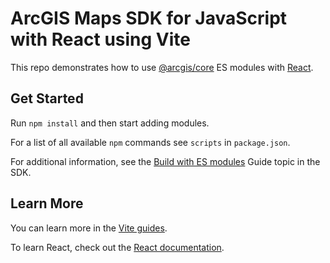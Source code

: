 # ArcGIS Maps SDK for JavaScript with React using Vite

This repo demonstrates how to use [@arcgis/core](https://www.npmjs.com/package/@arcgis/core) ES modules with [React](https://reactjs.org/).

## Get Started

Run `npm install` and then start adding modules.

For a list of all available `npm` commands see `scripts` in `package.json`.

For additional information, see the [Build with ES modules](https://developers.arcgis.com/javascript/latest/es-modules/) Guide topic in the SDK.

## Learn More

You can learn more in the [Vite guides](https://vitejs.dev/guide/).

To learn React, check out the [React documentation](https://reactjs.org/).
